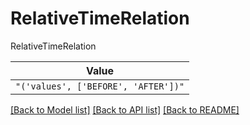 # RelativeTimeRelation

RelativeTimeRelation

| **Value** |
| --------- |
| `"('values', ['BEFORE', 'AFTER'])"` |


[[Back to Model list]](../../../README.md#models-v1-link) [[Back to API list]](../../README.md#documentation-for-api-endpoints) [[Back to README]](../../README.md)
